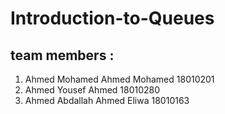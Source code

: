# Introduction-to-Queues
team members :
--------------

1) Ahmed Mohamed Ahmed Mohamed    18010201
2) Ahmed Yousef Ahmed             18010280
3) Ahmed Abdallah Ahmed Eliwa     18010163
